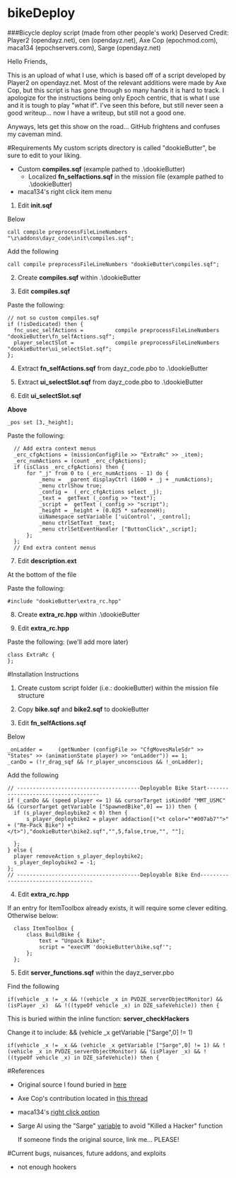 bikeDeploy
==========
###Bicycle deploy script (made from other people's work)
Deserved Credit: Player2 (opendayz.net), cen (opendayz.net), Axe Cop (epochmod.com), maca134 (epochservers.com), Sarge (opendayz.net)

Hello Friends,

This is an upload of what I use, which is based off of a script developed by Player2 on opendayz.net. Most of the relevant additions were made by Axe Cop, but this script is has gone through so many hands it is hard to track. I apologize for the instructions being only Epoch centric, that is what I use and it is tough to play "what if". I've seen this before, but still never seen a good writeup... now I have a writeup, but still not a good one.

Anyways, lets get this show on the road... GitHub frightens and confuses my caveman mind.

#Requirements
My custom scripts directory is called "dookieButter", be sure to edit to your liking. 


* Custom **compiles.sqf** (example pathed to .\dookieButter\)
  * Localized **fn_selfactions.sqf** in the mission file (example pathed to .\dookieButter\)
* maca134's right click item menu

1. Edit **init.sqf**

  Below
  ```
call compile preprocessFileLineNumbers "\z\addons\dayz_code\init\compiles.sqf";
  ```
  Add the following
  ```
call compile preprocessFileLineNumbers "dookieButter\compiles.sqf";	
  ```

2. Create **compiles.sqf** within .\dookieButter

3. Edit **compiles.sqf**
  
  Paste the following:
  ```
// not so custom compiles.sqf
if (!isDedicated) then {
	fnc_usec_selfActions = 			compile preprocessFileLineNumbers "dookieButter\fn_selfActions.sqf";
	player_selectSlot =				compile preprocessFileLineNumbers "dookieButter\ui_selectSlot.sqf";
};
```
4. Extract **fn_selfActions.sqf** from dayz_code.pbo to .\dookieButter

5. Extract **ui_selectSlot.sqf** from dayz_code.pbo to .\dookieButter

6. Edit **ui_selectSlot.sqf**

  **Above**
  ```
_pos set [3,_height];
  ```
  Paste the following:
  ```
	// Add extra context menus
	_erc_cfgActions = (missionConfigFile >> "ExtraRc" >> _item);
	_erc_numActions = (count _erc_cfgActions);
	if (isClass _erc_cfgActions) then {
		for "_j" from 0 to (_erc_numActions - 1) do {
			_menu =  _parent displayCtrl (1600 + _j + _numActions);
			_menu ctrlShow true;
			_config =  (_erc_cfgActions select _j);
			_text =  getText (_config >> "text");
			_script =  getText (_config >> "script");
			_height = _height + (0.025 * safezoneH);
			uiNamespace setVariable ['uiControl', _control];
			_menu ctrlSetText _text;
			_menu ctrlSetEventHandler ["ButtonClick",_script];
		};
	};
	// End extra content menus

  ```
7. Edit **description.ext**

  At the bottom of the file
  
  Paste the following:
  ```
#include "dookieButter\extra_rc.hpp"
  ```
  
8. Create **extra_rc.hpp** within .\dookieButter

9. Edit **extra_rc.hpp**

  Paste the following: (we'll add more later)
  ```
class ExtraRc {
};

  ```

#Installation Instructions

1. Create custom script folder (i.e.: dookieButter) within the mission file structure

2. Copy **bike.sqf** and **bike2.sqf** to dookieButter

3. Edit **fn_selfActions.sqf**

  Below
  ```
_onLadder =		(getNumber (configFile >> "CfgMovesMaleSdr" >> "States" >> (animationState player) >> "onLadder")) == 1;
_canDo = (!r_drag_sqf && !r_player_unconscious && !_onLadder);
  ```
 
  Add the following
  ```
// ---------------------------------------Deployable Bike Start------------------------------------
if (_canDo && (speed player <= 1) && cursorTarget isKindOf "MMT_USMC" && (cursorTarget getVariable ["SpawnedBike",0] == 1)) then {
    if (s_player_deploybike2 < 0) then {
        s_player_deploybike2 = player addaction[("<t color=""#007ab7"">" + ("Re-Pack Bike") +"</t>"),"dookieButter\bike2.sqf","",5,false,true,"", ""];

    };
} else {
    player removeAction s_player_deploybike2;
    s_player_deploybike2 = -1;
};
// ---------------------------------------Deployable Bike End------------------------------------

  ```
4. Edit **extra_rc.hpp**
 
  If an entry for ItemToolbox already exists, it will require some clever editing. Otherwise below:
  ```
	class ItemToolbox {
		class BuildBike {
			text = "Unpack Bike";
			script = "execVM 'dookieButter\bike.sqf'";
		};
	};
  ```
5. Edit **server_functions.sqf** within the dayz_server.pbo

  Find the following
  ```
if(vehicle _x != _x && !(vehicle _x in PVDZE_serverObjectMonitor) && (isPlayer _x)  && !((typeOf vehicle _x) in DZE_safeVehicle)) then {
  ```
  This is buried within the inline function: **server_checkHackers**

  Change it to include: && (vehicle _x getVariable ["Sarge",0] != 1)
  ```
if(vehicle _x != _x && (vehicle _x getVariable ["Sarge",0] != 1) && !(vehicle _x in PVDZE_serverObjectMonitor) && (isPlayer _x) && !((typeOf vehicle _x) in DZE_safeVehicle)) then {
  ```

#References

* Original source I found buried in <a href="http://opendayz.net/threads/auto-refuel-deploy-able-bikes.13707/">here</a>
* Axe Cop's contribution located in <a href="http://epochmod.com/forum/index.php?/topic/3339-deployable-bike-scrollwheel-issue/">this thread</a> 
* maca134's <a href="http://epochservers.com/viewtopic.php?f=14&t=13">right click option</a>
* Sarge AI using the "Sarge" <a href="https://github.com/Swiss-Sarge/SAR_AI">variable</a> to avoid "Killed a Hacker" function

  If someone finds the original source, link me... PLEASE!

#Current bugs, nuisances, future addons, and exploits
* not enough hookers
